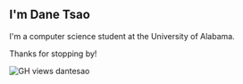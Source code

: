 I'm Dane Tsao
-------------

I'm a computer science student at the University of Alabama.

Thanks for stopping by!

![GH views dantesao](https://komarev.com/ghpvc/?username=danetsao)
